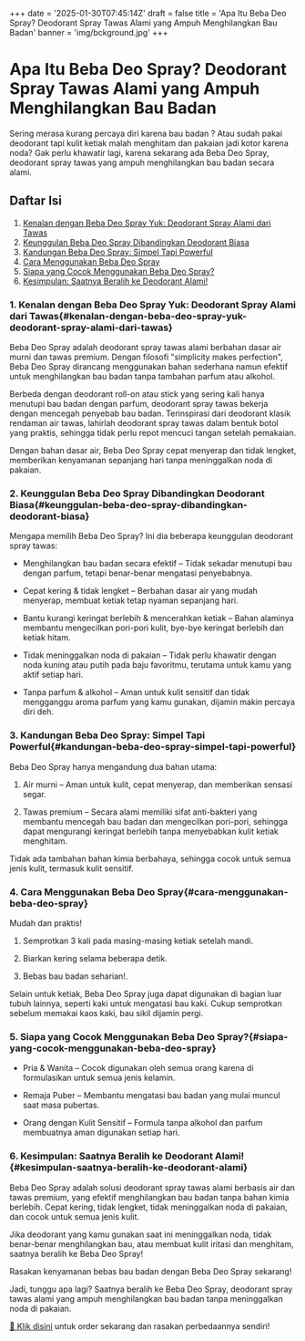 +++
date = '2025-01-30T07:45:14Z'
draft = false
title = 'Apa Itu Beba Deo Spray? Deodorant Spray Tawas Alami yang Ampuh Menghilangkan Bau Badan'
banner = 'img/bckground.jpg'
+++

# Apa Itu Beba Deo Spray? Deodorant Spray Tawas Alami yang Ampuh Menghilangkan Bau Badan

Sering merasa kurang percaya diri karena bau badan ? Atau sudah pakai deodorant tapi kulit ketiak malah menghitam dan pakaian jadi kotor karena noda? Gak perlu khawatir lagi, karena sekarang ada Beba Deo Spray, deodorant spray tawas yang ampuh menghilangkan bau badan secara alami.

## Daftar Isi
1. [Kenalan dengan Beba Deo Spray Yuk: Deodorant Spray Alami dari Tawas](#kenalan-dengan-beba-deo-spray-yuk-deodorant-spray-alami-dari-tawas)
2. [Keunggulan Beba Deo Spray Dibandingkan Deodorant Biasa](#keunggulan-beba-deo-spray-dibandingkan-deodorant-biasa)
3. [Kandungan Beba Deo Spray: Simpel Tapi Powerful](#kandungan-beba-deo-spray-simpel-tapi-powerful)
4. [Cara Menggunakan Beba Deo Spray](#cara-menggunakan-beba-deo-spray)
5. [Siapa yang Cocok Menggunakan Beba Deo Spray?](#siapa-yang-cocok-menggunakan-beba-deo-spray)
6. [Kesimpulan: Saatnya Beralih ke Deodorant Alami!](#kesimpulan-saatnya-beralih-ke-deodorant-alami)

### 1. Kenalan dengan Beba Deo Spray Yuk: Deodorant Spray Alami dari Tawas{#kenalan-dengan-beba-deo-spray-yuk-deodorant-spray-alami-dari-tawas}

Beba Deo Spray adalah deodorant spray tawas alami berbahan dasar air murni dan tawas premium. Dengan filosofi "simplicity makes perfection", Beba Deo Spray dirancang menggunakan bahan sederhana namun efektif untuk menghilangkan bau badan tanpa tambahan parfum atau alkohol.

Berbeda dengan deodorant roll-on atau stick yang sering kali hanya menutupi bau badan dengan parfum, deodorant spray tawas bekerja dengan mencegah penyebab bau badan. Terinspirasi dari deodorant klasik rendaman air tawas, lahirlah deodorant spray tawas dalam bentuk botol yang praktis, sehingga tidak perlu repot mencuci tangan setelah pemakaian.

Dengan bahan dasar air, Beba Deo Spray cepat menyerap dan tidak lengket, memberikan kenyamanan sepanjang hari tanpa meninggalkan noda di pakaian.


### 2. Keunggulan Beba Deo Spray Dibandingkan Deodorant Biasa{#keunggulan-beba-deo-spray-dibandingkan-deodorant-biasa}

Mengapa memilih Beba Deo Spray? Ini dia beberapa keunggulan deodorant spray tawas:

 * Menghilangkan bau badan secara efektif – Tidak sekadar menutupi bau dengan parfum, tetapi benar-benar mengatasi penyebabnya.

 * Cepat kering & tidak lengket – Berbahan dasar air yang mudah menyerap, membuat ketiak tetap nyaman sepanjang hari.

 * Bantu kurangi keringat berlebih & mencerahkan ketiak – Bahan alaminya membantu mengecilkan pori-pori kulit, bye-bye keringat berlebih dan ketiak hitam.

 * Tidak meninggalkan noda di pakaian – Tidak perlu khawatir dengan noda kuning atau putih pada baju favoritmu, terutama untuk kamu yang aktif setiap hari.

 * Tanpa parfum & alkohol – Aman untuk kulit sensitif dan tidak mengganggu aroma parfum yang kamu gunakan, dijamin makin percaya diri deh.


### 3. Kandungan Beba Deo Spray: Simpel Tapi Powerful{#kandungan-beba-deo-spray-simpel-tapi-powerful}

Beba Deo Spray hanya mengandung dua bahan utama:

 1. Air murni – Aman untuk kulit, cepat menyerap, dan memberikan sensasi segar.
 
 2. Tawas premium – Secara alami memiliki sifat anti-bakteri yang membantu mencegah bau badan dan mengecilkan pori-pori, sehingga dapat mengurangi keringat berlebih tanpa menyebabkan kulit ketiak menghitam.


Tidak ada tambahan bahan kimia berbahaya, sehingga cocok untuk semua jenis kulit, termasuk kulit sensitif.


### 4. Cara Menggunakan Beba Deo Spray{#cara-menggunakan-beba-deo-spray}

Mudah dan praktis!

 1. Semprotkan 3 kali pada masing-masing ketiak setelah mandi.
 
 2. Biarkan kering selama beberapa detik.
 
 3. Bebas bau badan seharian!.

Selain untuk ketiak, Beba Deo Spray juga dapat digunakan di bagian luar tubuh lainnya, seperti kaki untuk mengatasi bau kaki. Cukup semprotkan sebelum memakai kaos kaki, bau sikil dijamin pergi.


### 5. Siapa yang Cocok Menggunakan Beba Deo Spray?{#siapa-yang-cocok-menggunakan-beba-deo-spray}

 * Pria & Wanita – Cocok digunakan oleh semua orang karena di formulasikan untuk semua jenis kelamin.
 
 * Remaja Puber – Membantu mengatasi bau badan yang mulai muncul saat masa pubertas.
 
 * Orang dengan Kulit Sensitif – Formula tanpa alkohol dan parfum membuatnya aman digunakan setiap hari.


### 6. Kesimpulan: Saatnya Beralih ke Deodorant Alami!{#kesimpulan-saatnya-beralih-ke-deodorant-alami}

Beba Deo Spray adalah solusi deodorant spray tawas alami berbasis air dan tawas premium, yang efektif menghilangkan bau badan tanpa bahan kimia berlebih. Cepat kering, tidak lengket, tidak meninggalkan noda di pakaian, dan cocok untuk semua jenis kulit.

Jika deodorant yang kamu gunakan saat ini meninggalkan noda, tidak benar-benar menghilangkan bau, atau membuat kulit iritasi dan menghitam, saatnya beralih ke Beba Deo Spray!

Rasakan kenyamanan bebas bau badan dengan Beba Deo Spray sekarang!

Jadi, tunggu apa lagi? Saatnya beralih ke Beba Deo Spray, deodorant spray tawas alami yang ampuh menghilangkan bau badan tanpa meninggalkan noda di pakaian.

[🛒 Klik disini](/shop/) untuk order sekarang dan rasakan perbedaannya sendiri!